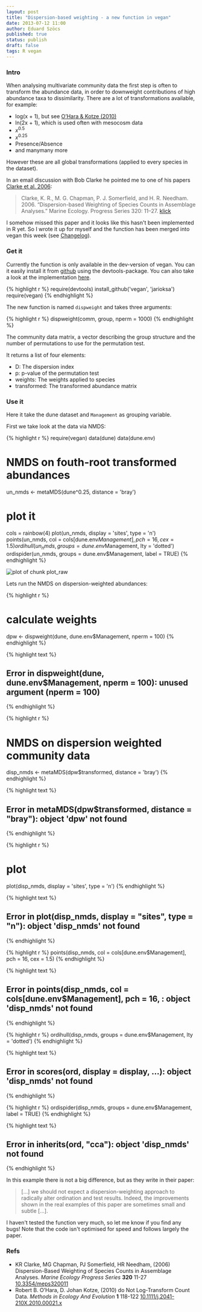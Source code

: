 ```yaml
---
layout: post
title: "Dispersion-based weighting - a new function in vegan"
date: 2013-07-12 11:00
author: Eduard Szöcs
published: true
status: publish
draft: false
tags: R vegan
---
```

 
### Intro
 
When analysing multivariate community data the first step is often to transform the abundance data, in order to downweight contributions of high abundance taxa to dissimilarity. There are a lot of transformations available, for example:
 
* log(x + 1), but see [O’Hara &amp; Kotze (2010)](http://dx.doi.org/10.1111/j.2041-210X.2010.00021.x)
* ln(2x + 1), which is used often with mesocosm data
* $x^{0.5}$
* $x^{0.25}$
* Presence/Absence
* and manymany more
 
However these are all global transformations (applied to every species in the dataset).
 
In an email discussion with Bob Clarke he pointed me to one of his papers [Clarke et al. 2006](http://dx.doi.org/10.3354/meps320011):
 
>Clarke, K. R., M. G. Chapman, P. J. Somerfield, and H. R. Needham. 2006. “Dispersion-based Weighting of Species Counts in Assemblage Analyses.” Marine Ecology. Progress Series 320: 11–27. [klick](http://www.int-res.com/abstracts/meps/v320/p11-27/)
 
I somehow missed this paper and it looks like this hasn't been implemented in R yet. 
So I wrote it up for myself and the function has been merged into vegan this week (see [Changelog](https://raw.github.com/jarioksa/vegan/master/inst/ChangeLog)).
 
### Get it
Currently the function is only available in the dev-version of vegan. You can it easily install it from [github](https://github.com/jarioksa/vegan) using the devtools-package. You can also take a look at the implementation [here](https://github.com/jarioksa/vegan/blob/master/R/dispweight.R).
 

{% highlight r %}
require(devtools)
install_github('vegan', 'jarioksa')
require(vegan)
{% endhighlight %}
 
 
The new function is named `dispweight` and takes three arguments:
 

{% highlight r %}
dispweight(comm, group, nperm = 1000)
{% endhighlight %}
 
The community data matrix, a vector describing the group structure and the number of permutations to use for the permutation test.
 
It returns a list of four elements:
 
* D: The dispersion index
* p: p-value of the permutation test
* weights: The weights applied to species
* transformed: The transformed abundance matrix
 
 
### Use it
 
Here it take the dune dataset and `Management` as grouping variable.
 
First we take look at the data via NMDS:
 

{% highlight r %}
require(vegan)
data(dune)
data(dune.env)
 
# NMDS on fouth-root transformed abundances
un_nmds <- metaMDS(dune^0.25, distance = 'bray')
 
# plot it
cols = rainbow(4)
plot(un_nmds, display = 'sites', type = 'n')
points(un_nmds, col = cols[dune.env$Management], pch = 16, cex = 1.5)
ordihull(un_nmds, groups = dune.env$Management, lty = 'dotted')
ordispider(un_nmds, groups = dune.env$Management, label = TRUE)
{% endhighlight %}

![plot of chunk plot_raw](/figures/plot_raw-1.png) 
 
 
Lets run the NMDS on dispersion-weighted abundances:

{% highlight r %}
# calculate weights
dpw <- dispweight(dune, dune.env$Management, nperm = 100)
{% endhighlight %}



{% highlight text %}
## Error in dispweight(dune, dune.env$Management, nperm = 100): unused argument (nperm = 100)
{% endhighlight %}



{% highlight r %}
# NMDS on dispersion weighted community data
disp_nmds <- metaMDS(dpw$transformed, distance = 'bray')
{% endhighlight %}



{% highlight text %}
## Error in metaMDS(dpw$transformed, distance = "bray"): object 'dpw' not found
{% endhighlight %}



{% highlight r %}
# plot
plot(disp_nmds, display = 'sites', type = 'n')
{% endhighlight %}



{% highlight text %}
## Error in plot(disp_nmds, display = "sites", type = "n"): object 'disp_nmds' not found
{% endhighlight %}



{% highlight r %}
points(disp_nmds, col = cols[dune.env$Management], pch = 16, cex = 1.5)
{% endhighlight %}



{% highlight text %}
## Error in points(disp_nmds, col = cols[dune.env$Management], pch = 16, : object 'disp_nmds' not found
{% endhighlight %}



{% highlight r %}
ordihull(disp_nmds, groups = dune.env$Management, lty = 'dotted')
{% endhighlight %}



{% highlight text %}
## Error in scores(ord, display = display, ...): object 'disp_nmds' not found
{% endhighlight %}



{% highlight r %}
ordispider(disp_nmds, groups = dune.env$Management, label = TRUE)
{% endhighlight %}



{% highlight text %}
## Error in inherits(ord, "cca"): object 'disp_nmds' not found
{% endhighlight %}
 
In this example there is not a big difference, but as they write in their paper:
 
>[...] we should not expect a dispersion-weighting approach to radically alter ordination and test results. Indeed, the improvements shown in the real examples of this paper are sometimes small and subtle [...].
 
I haven't tested the function very much, so let me know if you find any bugs! Note that the code isn't optimised for speed and follows largely the paper.
 
### Refs
 
<ul>
<li>KR Clarke, MG Chapman, PJ Somerfield, HR Needham,   (2006) Dispersion-Based Weighting of Species Counts in Assemblage Analyses.  <em>Marine Ecology Progress Series</em>  <strong>320</strong>  11-27  <a href="http://dx.doi.org/10.3354/meps320011">10.3354/meps320011</a></li>
<li>Robert B. O’Hara, D. Johan Kotze,   (2010) do Not Log-Transform Count Data.  <em>Methods in Ecology And Evolution</em>  <strong>1</strong>  118-122  <a href="http://dx.doi.org/10.1111/j.2041-210X.2010.00021.x">10.1111/j.2041-210X.2010.00021.x</a></li>
</ul>
